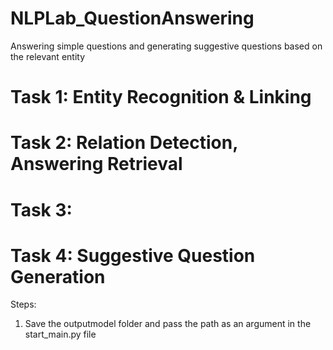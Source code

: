 # NLPLab_QuestionAnswering
Answering simple questions and generating suggestive questions based on the relevant entity
# Task 1: Entity Recognition & Linking
# Task 2: Relation Detection, Answering Retrieval
# Task 3: 
# Task 4: Suggestive Question Generation

Steps:
1) Save the outputmodel folder and pass the path as an argument in the start_main.py file
